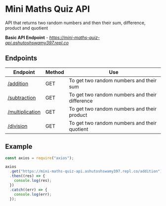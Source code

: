 # Mini Maths Quiz API

API that returns two random numbers and then their sum, difference, product and quotient

**Basic API Endpoint** - *https://mini-maths-quiz-api.ashutoshswamy397.repl.co*

## Endpoints

| Endpoint                                                                       | Method | Use                                            |
| ------------------------------------------------------------------------------ | ------ | ---------------------------------------------- |
| [/addition](mini-maths-quiz-api.ashutoshswamy397.repl.co/addition)             | GET    | To get two random numbers and their sum        |
| [/subtraction](mini-maths-quiz-api.ashutoshswamy397.repl.co/subtraction)       | GET    | To get two random numbers and their difference |
| [/multiplication](mini-maths-quiz-api.ashutoshswamy397.repl.co/multiplication) | GET    | To get two random numbers and their product    |
| [/division](mini-maths-quiz-api.ashutoshswamy397.repl.co/division)             | GET    | To get two random numbers and their quotient   |

## Example

```js
const axios = require("axios");

axios
  .get("https://mini-maths-quiz-api.ashutoshswamy397.repl.co/addition")
  .then((res) => {
    console.log(res);
  })
  .catch((err) => {
    console.log(err);
  });
```

